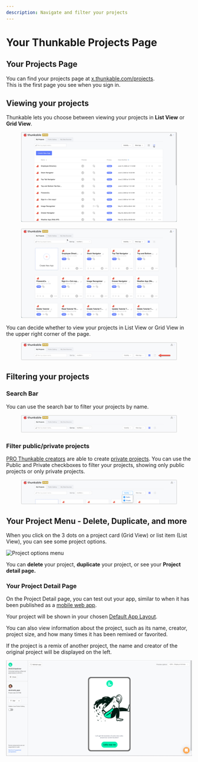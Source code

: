 ```yaml
---
description: Navigate and filter your projects
---
```


# Your Thunkable Projects Page

## Your Projects Page

You can find your projects page at [x.thunkable.com/projects](https://x.thunkable.com/projects). \
This is the first page you see when you sign in.

## Viewing your projects

Thunkable lets you choose between viewing your projects in **List View** or **Grid View**.

<figure><img src=".gitbook/assets/Projects Page - list view.png" alt=""><figcaption></figcaption></figure>

<figure><img src=".gitbook/assets/Projects Page - grid view.png" alt=""><figcaption></figcaption></figure>

You can decide whether to view your projects in List View or Grid View in the upper right corner of the page.

<figure><img src=".gitbook/assets/Projects Page - list or grid.png" alt=""><figcaption></figcaption></figure>

## Filtering your projects

### Search Bar

You can use the search bar to filter your projects by name.

<figure><img src=".gitbook/assets/Projects Page - search (filter by) + sort.png" alt=""><figcaption></figcaption></figure>

### Filter public/private projects

[PRO Thunkable creators](https://thunkable.com/#/pricing) are able to create [private projects](projects.md#private-projects). You can use the Public and Private checkboxes to filter your projects, showing only public projects or only private projects.

<figure><img src=".gitbook/assets/Projects Page - filter by publicprivate.png" alt=""><figcaption></figcaption></figure>

## Your Project Menu - Delete, Duplicate, and more

When you click on the 3 dots on a project card (Grid View) or list item (List View), you can see some project options.

<div align="left">

<img src=".gitbook/assets/screen-shot-2020-06-12-at-2.08.57-pm.png" alt="Project options menu" width="375">

</div>

You can **delete** your project, **duplicate** your project, or see your **Project detail page.**

### **Your Project Detail Page**

On the Project Detail page, you can test out your app, similar to when it has been published as a [mobile web app](publish-as-a-web-app-pro.md#mobile-web-app).&#x20;

Your project will be shown in your chosen [Default App Layout](project-settings.md#default-app-layout).

You can also view information about the project, such as its name, creator, project size, and how many times it has been remixed or favorited.

If the project is a remix of another project, the name and creator of the original project will be displayed on the left.

![](<.gitbook/assets/Screen Shot 2021-11-11 at 9.49.29 AM.png>)

